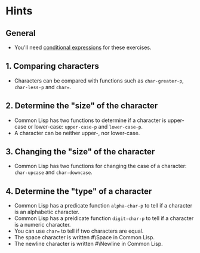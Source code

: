 # Hints

## General 

- You'll need [conditional expressions][concept-conditionals] for these exercises.

## 1. Comparing characters

- Characters can be compared with functions such as `char-greater-p`, `char-less-p` and `char=`.

## 2. Determine the "size" of the character

- Common Lisp has two functions to determine if a character is upper-case or lower-case: `upper-case-p` and `lower-case-p`.
- A character can be neither upper-, nor lower-case.

## 3. Changing the "size" of the character

- Common Lisp has two functions for changing the case of a character: `char-upcase` and `char-downcase`.

## 4. Determine the "type" of a character

- Common Lisp has a predicate function `alpha-char-p` to tell if a character is an alphabetic character.
- Common Lisp has a preidicate function `digit-char-p` to tell if a character is a numeric character.
- You can use `char=` to tell if two characters are equal.
- The space character is written #\Space in Common Lisp.
- The newline character is written #\Newline in Common Lisp.

[concept-conditionals]: /tracks/common-lisp/concepts/conditionals
